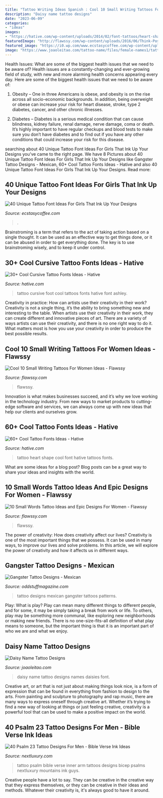 ```yaml
---
title: "Tattoo Writing Ideas Spanish : Cool 10 Small Writing Tattoos For Women Ideas"
description: "Daisy name tattoo designs"
date: "2023-06-09"
categories:
- "ideas"
images:
- "https://hative.com/wp-content/uploads/2014/02/font-tattoos/heart-shape-back-tattoo-design-5.jpg"
featuredImage: "http://flawssy.com/wp-content/uploads/2016/06/Think-Positive-Tattoo.jpg"
featured_image: "https://i0.wp.com/www.ecstasycoffee.com/wp-content/uploads/2016/09/No-Lies-Just-Love-–-Foot-Tattoo.jpg"
image: "https://www.joaoleitao.com/tattoo-name/files/female-names1/tattoo-design-name-daisy-22.png"
---
```



Health Issues: What are some of the biggest health issues that we need to be aware of?
Health issues are a constantly-changing and ever-growing field of study, with new and more alarming health concerns appearing every day. Here are some of the biggest health issues that we need to be aware of:
1. Obesity – One in three Americans is obese, and obesity is on the rise across all socio-economic backgrounds. In addition, being overweight or obese can increase your risk for heart disease, stroke, type 2 diabetes, cancer, and other chronic illnesses.

2. Diabetes – Diabetes is a serious medical condition that can cause blindness, kidney failure, renal damage, nerve damage, coma or death. It’s highly important to have regular checkups and blood tests to make sure you don’t have diabetes and to find out if you have any other conditions that could increase your risk for this disease.


	

		
searching about 40 Unique Tattoo Font Ideas For Girls That Ink Up Your Designs you've came to the right page. We have 8 Pictures about 40 Unique Tattoo Font Ideas For Girls That Ink Up Your Designs like Gangster Tattoo Designs - Mexican, 60+ Cool Tattoo Fonts Ideas - Hative and also 40 Unique Tattoo Font Ideas For Girls That Ink Up Your Designs. Read more:
		
    
## 40 Unique Tattoo Font Ideas For Girls That Ink Up Your Designs

<img loading=lazy src="https://i0.wp.com/www.ecstasycoffee.com/wp-content/uploads/2016/09/No-Lies-Just-Love-–-Foot-Tattoo.jpg" onerror="this.onerror=null;this.src='https://tse4.mm.bing.net/th?id=OIP.DAjtgJc5zbGEGt-e49X0FQHaFj&amp;pid=15.1';" alt="40 Unique Tattoo Font Ideas For Girls That Ink Up Your Designs">

_Source: ecstasycoffee.com_

>. 

	

Brainstroming is a term that refers to the act of taking action based on a single thought. It can be used as an effective way to get things done, or it can be abused in order to get everything done. The key is to use brainstroming wisely, and to keep it under control.

    
## 30+ Cool Cursive Tattoo Fonts Ideas - Hative

<img loading=lazy src="https://hative.com/wp-content/uploads/2014/02/cursive-tattoos/cursive-foot-tattoo-idea-17.jpg" onerror="this.onerror=null;this.src='https://tse4.mm.bing.net/th?id=OIP.R10I1YMuHs2-iP-mGuZY6QHaMX&amp;pid=15.1';" alt="30+ Cool Cursive Tattoo Fonts Ideas - Hative">

_Source: hative.com_

>tattoo cursive foot cool tattoos fonts hative font ashley. 

	

Creativity in practice: How can artists use their creativity in their work?
Creativity is not a single thing, it’s the ability to bring something new and interesting to the table. When artists use their creativity in their work, they can create different and innovative pieces of art. There are a variety of ways artists can use their creativity, and there is no one right way to do it. What matters most is how you use your creativity in order to produce the best possible results.

    
## Cool 10 Small Writing Tattoos For Women Ideas - Flawssy

<img loading=lazy src="http://flawssy.com/wp-content/uploads/2016/06/Think-Positive-Tattoo.jpg" onerror="this.onerror=null;this.src='https://tse3.mm.bing.net/th?id=OIP.xBG51apWlSOfQ6Jy8r6vyAHaJ4&amp;pid=15.1';" alt="Cool 10 Small Writing Tattoos For Women Ideas - Flawssy">

_Source: flawssy.com_

>flawssy. 

	

Innovation is what makes businesses succeed, and it’s why we love working in the technology industry. From new ways to market products to cutting-edge software and services, we can always come up with new ideas that help our clients and ourselves grow.

    
## 60+ Cool Tattoo Fonts Ideas - Hative

<img loading=lazy src="https://hative.com/wp-content/uploads/2014/02/font-tattoos/heart-shape-back-tattoo-design-5.jpg" onerror="this.onerror=null;this.src='https://tse1.mm.bing.net/th?id=OIP.mRLhVrTEHICA8nFf2VL20QHaFj&amp;pid=15.1';" alt="60+ Cool Tattoo Fonts Ideas - Hative">

_Source: hative.com_

>tattoo heart shape cool font hative tattoos fonts. 

	

What are some ideas for a blog post?
Blog posts can be a great way to share your ideas and insights with the world.

    
## 10 Small Words Tattoo Ideas And Epic Designs For Women - Flawssy

<img loading=lazy src="http://www.flawssy.com/wp-content/uploads/2016/06/Believe-Word-Tattoo-On-Wrist.jpg" onerror="this.onerror=null;this.src='https://tse3.mm.bing.net/th?id=OIP.W_5riHO2N6GrIyJ6NlEkDgHaMv&amp;pid=15.1';" alt="10 Small Words Tattoo Ideas and Epic Designs For Women - Flawssy">

_Source: flawssy.com_

>flawssy. 

	

The power of creativity: How does creativity affect our lives?
Creativity is one of the most important things that we possess. It can be used in many ways, to improve our lives and solve problems. In this article, we will explore the power of creativity and how it affects us in different ways.

    
## Gangster Tattoo Designs - Mexican

<img loading=lazy src="http://oddstuffmagazine.com/wp-content/uploads/2013/09/Mexican-tattoo-designs-10-599x800.jpg" onerror="this.onerror=null;this.src='https://tse1.mm.bing.net/th?id=OIP.ePNzj_QIkqS8s4NCELHTKgHaJ5&amp;pid=15.1';" alt="Gangster Tattoo Designs - Mexican">

_Source: oddstuffmagazine.com_

>tattoo designs mexican gangster tattoos patterns. 

	

Play: What is play?
Play can mean many different things to different people, and for some, it may be simply taking a break from work or life. To others, play may be something more communal, like exploring new neighborhoods or making new friends. There is no one-size-fits-all definition of what play means to someone, but the important thing is that it is an important part of who we are and what we enjoy.

    
## Daisy Name Tattoo Designs

<img loading=lazy src="https://www.joaoleitao.com/tattoo-name/files/female-names1/tattoo-design-name-daisy-22.png" onerror="this.onerror=null;this.src='https://tse1.mm.bing.net/th?id=OIP.Ae8oyGJSkXbGngC-kULtogHaFH&amp;pid=15.1';" alt="Daisy Name Tattoo Designs">

_Source: joaoleitao.com_

>daisy name tattoo designs names daisies font. 

	

Creative art, or art that is not just about making things look nice, is a form of expression that can be found in everything from fashion to design to the arts. From painting and sculpture to photography and rap music, there are many ways to express oneself through creative art. Whether it’s trying to find a new way of looking at things or just feeling creative, creativity is a powerful tool that can be used to make a positive impact on the world.

    
## 40 Psalm 23 Tattoo Designs For Men - Bible Verse Ink Ideas

<img loading=lazy src="http://nextluxury.com/wp-content/uploads/inner-arm-mountains-with-psalm-23-bible-verse-guys-tattoo.jpg" onerror="this.onerror=null;this.src='https://tse4.mm.bing.net/th?id=OIP.FngBPWA3eA4fPJl9xcIYBQHaFj&amp;pid=15.1';" alt="40 Psalm 23 Tattoo Designs For Men - Bible Verse Ink Ideas">

_Source: nextluxury.com_

>tattoo psalm bible verse inner arm tattoos designs bicep psalms nextluxury mountains ink guys. 

	

Creative people have a lot to say. They can be creative in the creative way that they express themselves, or they can be creative in their ideas and methods. Whatever their creativity is, it's always good to have it around.

